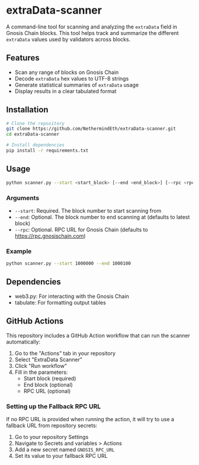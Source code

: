 # extraData-scanner

A command-line tool for scanning and analyzing the `extraData` field in Gnosis Chain blocks. This tool helps track and summarize the different `extraData` values used by validators across blocks.

## Features

- Scan any range of blocks on Gnosis Chain
- Decode `extraData` hex values to UTF-8 strings
- Generate statistical summaries of `extraData` usage
- Display results in a clear tabulated format

## Installation

```bash
# Clone the repository
git clone https://github.com/NethermindEth/extraData-scanner.git
cd extraData-scanner

# Install dependencies
pip install -r requirements.txt
```

## Usage

```bash
python scanner.py --start <start_block> [--end <end_block>] [--rpc <rpc_url>]
```

### Arguments

- `--start`: Required. The block number to start scanning from
- `--end`: Optional. The block number to end scanning at (defaults to latest block)
- `--rpc`: Optional. RPC URL for Gnosis Chain (defaults to https://rpc.gnosischain.com)

### Example

```bash
python scanner.py --start 1000000 --end 1000100
```

## Dependencies

- web3.py: For interacting with the Gnosis Chain
- tabulate: For formatting output tables

## GitHub Actions

This repository includes a GitHub Action workflow that can run the scanner automatically:

1. Go to the "Actions" tab in your repository
2. Select "ExtraData Scanner"
3. Click "Run workflow"
4. Fill in the parameters:
   - Start block (required)
   - End block (optional)
   - RPC URL (optional)

### Setting up the Fallback RPC URL

If no RPC URL is provided when running the action, it will try to use a fallback URL from repository secrets:

1. Go to your repository Settings
2. Navigate to Secrets and variables > Actions
3. Add a new secret named `GNOSIS_RPC_URL`
4. Set its value to your fallback RPC URL
